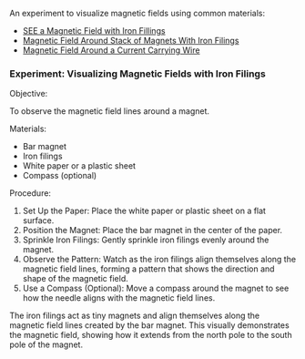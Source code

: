 An experiment to visualize magnetic fields using common materials:

- [SEE a Magnetic Field with Iron Fillings](https://www.youtube.com/watch?v=1Nr-KtlMIKI)
- [Magnetic Field Around Stack of Magnets With Iron Filings](https://www.youtube.com/watch?v=snNG481SYJw)
- [Magnetic Field Around a Current Carrying Wire](https://www.youtube.com/watch?v=mxwevNEa2vs)

### Experiment: Visualizing Magnetic Fields with Iron Filings

Objective: 

To observe the magnetic field lines around a magnet.

Materials:

- Bar magnet
- Iron filings
- White paper or a plastic sheet
- Compass (optional)

Procedure:

1. Set Up the Paper: Place the white paper or plastic sheet on a flat surface.
2. Position the Magnet: Place the bar magnet in the center of the paper.
3. Sprinkle Iron Filings: Gently sprinkle iron filings evenly around the magnet.
4. Observe the Pattern: Watch as the iron filings align themselves along the magnetic field lines, forming a pattern that shows the direction and shape of the magnetic field.
5. Use a Compass (Optional): Move a compass around the magnet to see how the needle aligns with the magnetic field lines.

The iron filings act as tiny magnets and align themselves along the magnetic field lines created by the bar magnet. This visually demonstrates the magnetic field, showing how it extends from the north pole to the south pole of the magnet.
